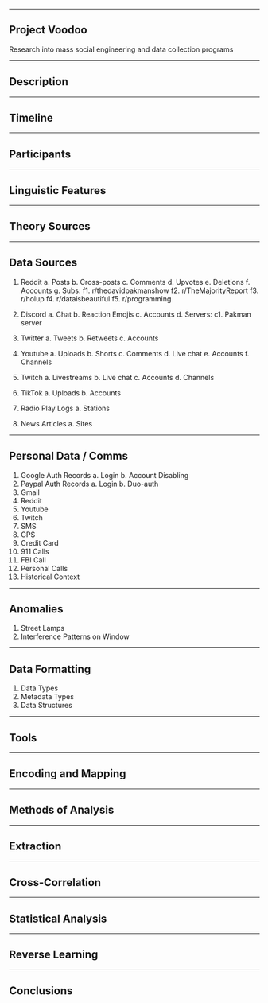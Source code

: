 ---------------------------
Project Voodoo
---------------------------
Research into mass social engineering and data collection programs

---------------------------
Description
---------------------------

---------------------------
Timeline
---------------------------

---------------------------
Participants
---------------------------

---------------------------
Linguistic Features
---------------------------

---------------------------
Theory Sources
---------------------------

---------------------------
Data Sources
---------------------------

1. Reddit
    a. Posts
    b. Cross-posts
    c. Comments
    d. Upvotes
    e. Deletions
    f. Accounts
    g. Subs:
        f1. r/thedavidpakmanshow
        f2. r/TheMajorityReport
        f3. r/holup
        f4. r/dataisbeautiful
        f5. r/programming

2. Discord
    a. Chat
    b. Reaction Emojis
    c. Accounts
    d. Servers:
        c1. Pakman server

3. Twitter
    a. Tweets
    b. Retweets
    c. Accounts

4. Youtube
    a. Uploads
    b. Shorts
    c. Comments
    d. Live chat
    e. Accounts
    f. Channels

5. Twitch
    a. Livestreams
    b. Live chat
    c. Accounts
    d. Channels

6. TikTok
    a. Uploads
    b. Accounts

7. Radio Play Logs
    a. Stations

8. News Articles
    a. Sites

---------------------------
Personal Data / Comms
---------------------------

1. Google Auth Records
    a. Login
    b. Account Disabling
2. Paypal Auth Records
    a. Login
    b. Duo-auth
3. Gmail
4. Reddit
5. Youtube
6. Twitch
7. SMS
8. GPS
9. Credit Card
10. 911 Calls
11. FBI Call
12. Personal Calls
13. Historical Context

---------------------------
Anomalies
---------------------------

1. Street Lamps
2. Interference Patterns on Window

---------------------------
Data Formatting
---------------------------

1. Data Types
2. Metadata Types
3. Data Structures

---------------------------
Tools
---------------------------

---------------------------
Encoding and Mapping
---------------------------

---------------------------
Methods of Analysis
---------------------------

---------------------------
Extraction
---------------------------

---------------------------
Cross-Correlation
---------------------------

---------------------------
Statistical Analysis
---------------------------

---------------------------
Reverse Learning
---------------------------

---------------------------
Conclusions
---------------------------